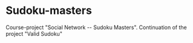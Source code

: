 # Sudoku-masters
Course-project "Social Network -- Sudoku Masters". Continuation of the project "Valid Sudoku" 
